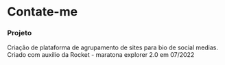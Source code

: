 # Contate-me

### Projeto
Criação de plataforma de agrupamento de sites para bio de social medias.
Criado com auxilio da Rocket - maratona explorer 2.0 em 07/2022
